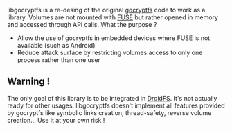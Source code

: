 libgocryptfs is a re-desing of the original [gocryptfs](https://github.com/rfjakob/gocryptfs) code to work as a library. Volumes are not mounted with [FUSE](https://www.kernel.org/doc/html/latest/filesystems/fuse.html) but rather opened in memory and accessed through API calls. What the purpose ?
- Allow the use of gocryptfs in embedded devices where FUSE is not available (such as Android)
- Reduce attack surface by restricting volumes access to only one process rather than one user

## Warning !
The only goal of this library is to be integrated in [DroidFS](https://forge.chapril.org/hardcoresushi/DroidFS). It's not actually ready for other usages. libgocryptfs doesn't implement all features provided by gocryptfs like symbolic links creation, thread-safety, reverse volume creation... Use it at your own risk !